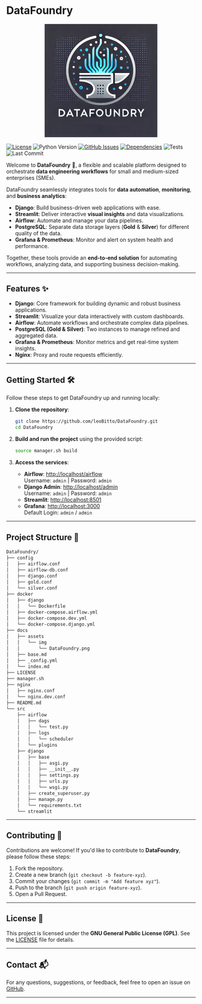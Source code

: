 # DataFoundry

<p align="center">
  <img src="docs/assets/img/DataFoundry.png" alt="DataFoundry" width="300"/>
</p>

[![License](https://img.shields.io/badge/license-GNU-blue)](LICENSE)
![Python Version](https://img.shields.io/badge/python-3.10%2B-brightgreen)
[![GitHub Issues](https://img.shields.io/github/issues/leoBitto/DataFoundry)](https://github.com/leoBitto/DataFoundry/issues)
[![Dependencies](https://img.shields.io/badge/dependencies-up%20to%20date-green)](https://github.com/leoBitto/DataFoundry)
![Tests](https://github.com/leoBitto/DataFoundry/actions/workflows/tests-pipeline.yml/badge.svg)
![Last Commit](https://img.shields.io/github/last-commit/leoBitto/DataFoundry)

Welcome to **DataFoundry** 🚀, a flexible and scalable platform designed to orchestrate **data engineering workflows** for small and medium-sized enterprises (SMEs).  

DataFoundry seamlessly integrates tools for **data automation**, **monitoring**, and **business analytics**:  
- **Django**: Build business-driven web applications with ease.  
- **Streamlit**: Deliver interactive **visual insights** and data visualizations.  
- **Airflow**: Automate and manage your data pipelines.  
- **PostgreSQL**: Separate data storage layers (**Gold** & **Silver**) for different quality of the data.  
- **Grafana & Prometheus**: Monitor and alert on system health and performance.  

Together, these tools provide an **end-to-end solution** for automating workflows, analyzing data, and supporting business decision-making.

---

## Features ✨

- **Django**: Core framework for building dynamic and robust business applications.  
- **Streamlit**: Visualize your data interactively with custom dashboards.  
- **Airflow**: Automate workflows and orchestrate complex data pipelines.  
- **PostgreSQL (Gold & Silver)**: Two instances to manage refined and aggregated data.  
- **Grafana & Prometheus**: Monitor metrics and get real-time system insights.  
- **Nginx**: Proxy and route requests efficiently.  

---

## Getting Started 🛠️

Follow these steps to get DataFoundry up and running locally:

1. **Clone the repository**:
   ```bash
   git clone https://github.com/leoBitto/DataFoundry.git
   cd DataFoundry
   ```

2. **Build and run the project** using the provided script:
   ```bash
   source manager.sh build
   ```

3. **Access the services**:
   - **Airflow**: [http://localhost/airflow](http://localhost/airflow)  
     Username: `admin` | Password: `admin`
   - **Django Admin**: [http://localhost/admin](http://localhost/admin)  
     Username: `admin` | Password: `admin`
   - **Streamlit**: [http://localhost:8501](http://localhost:8501)  
   - **Grafana**: [http://localhost:3000](http://localhost:3000)  
     Default Login: `admin` / `admin`

---

## Project Structure 📂

```plaintext
DataFoundry/
├── config
│   ├── airflow.conf
│   ├── airflow-db.conf
│   ├── django.conf
│   ├── gold.conf
│   └── silver.conf
├── docker
│   ├── django
│   │   └── Dockerfile
│   ├── docker-compose.airflow.yml
│   ├── docker-compose.dev.yml
│   └── docker-compose.django.yml
├── docs
│   ├── assets
│   │   └── img
│   │       └── DataFoundry.png
│   ├── base.md
│   ├── _config.yml
│   └── index.md
├── LICENSE
├── manager.sh
├── nginx
│   ├── nginx.conf
│   └── nginx.dev.conf
├── README.md
└── src
    ├── airflow
    │   ├── dags
    │   │   └── test.py
    │   ├── logs
    │   │   └── scheduler
    │   └── plugins
    ├── django
    │   ├── base
    │   │   ├── asgi.py
    │   │   ├── __init__.py
    │   │   ├── settings.py
    │   │   ├── urls.py
    │   │   └── wsgi.py
    │   ├── create_superuser.py
    │   ├── manage.py
    │   └── requirements.txt
    └── streamlit
```

---

## Contributing 🤝

Contributions are welcome! If you'd like to contribute to **DataFoundry**, please follow these steps:

1. Fork the repository.
2. Create a new branch (`git checkout -b feature-xyz`).
3. Commit your changes (`git commit -m "Add feature xyz"`).
4. Push to the branch (`git push origin feature-xyz`).
5. Open a Pull Request.

---

## License 📜

This project is licensed under the **GNU General Public License (GPL)**. See the [LICENSE](LICENSE) file for details.

---

## Contact 📬

For any questions, suggestions, or feedback, feel free to open an issue on [GitHub](https://github.com/leoBitto/DataFoundry/issues).

---
